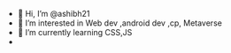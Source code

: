 - 👋 Hi, I’m @ashibh21
- 👀 I’m interested in Web dev ,android dev ,cp, Metaverse
- 🌱 I’m currently learning CSS,JS
- 


<!---
ashibh21/ashibh21 is a ✨ special ✨ repository because its `README.md` (this file) appears on your GitHub profile.
You can click the Preview link to take a look at your changes.
--->
